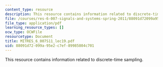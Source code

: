 ```yaml
---
content_type: resource
description: This resource contains information related to discrete-time sampling.
file: /courses/res-6-007-signals-and-systems-spring-2011/88091d72099a95e2c7ef89985804c701_MITRES_6_007S11_lec19.pdf
file_type: application/pdf
learning_resource_types: []
ocw_type: OCWFile
resourcetype: Document
title: MITRES_6_007S11_lec19.pdf
uid: 88091d72-099a-95e2-c7ef-89985804c701
---
```

This resource contains information related to discrete-time sampling.

